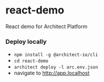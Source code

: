 # react-demo
React demo for Architect Platform

### Deploy locally
- `npm install -g @architect-io/cli`
- `cd react-demo`
- `architect deploy -l arc.env.json`
- navigate to http://app.localhost
